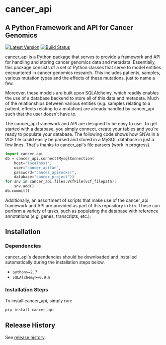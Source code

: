 # cancer_api
## A Python Framework and API for Cancer Genomics
[![Latest Version](https://img.shields.io/pypi/v/cancer-api.svg)](https://pypi.python.org/pypi/cancer-api/)
[![Build Status](https://travis-ci.org/brunogrande/cancer_api.svg?branch=master)](https://travis-ci.org/brunogrande/cancer_api)

cancer_api is a Python package that serves to provide a framework and API for handling and storing cancer genomics data and metadata. Essentially, this package consists of a set of Python classes that serve to model entities encountered in cancer genomics research. This includes patients, samples, various mutation types and the effects of these mutations, just to name a few. 

Moreover, these models are built upon SQLAlchemy, which readily enables the use of a database backend to store all of this data and metadata. Much of the relationships between various entities (_e.g._ samples relating to a patient, effects relating to a mutation) are already handled by cancer_api such that the user doesn't have to.

The cancer_api framework and API are designed to be easy to use. To get started with a database, you simply connect, create your tables and you're ready to populate your database. The following code shows how SNVs in a VCF file could easily be parsed and stored in a MySQL database in just a few lines. That's thanks to cancer_api's file parsers (work in progress). 

```python
import cancer_api
db = cancer_api.connect(MysqlConnection(
    host="localhost", 
    user="cancer_apifan", 
    password="cancer_apirocks!", 
    database="cancer_project"))
for snv in cancer_api.files.VcfFile(vcf_filepath):
    snv.add()
db.commit()
```

Additionally, an assortment of scripts that make use of the cancer_api framework and API are provided as part of this repository in `bin`. These can perform a variety of tasks, such as populating the database with reference annotations (_e.g._ genes, transcripts, etc.).

## Installation

### Dependencies

cancer_api's dependencies should be downloaded and installed automatically during the installation steps below. 

* `python>=2.7`
* `SQLAlchemy>=0.9.8`

### Installation Steps

To install cancer_api, simply run:

```bash
pip install cancer_api
```

## Release History

See [release history](HISTORY.md).
